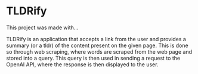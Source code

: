 # TLDRify

This project was made with...

TLDRify is an application that accepts a link from the user and provides a summary (or a tldr) of the content present on the given page. This is done so through web scraping, where words are scraped from the web page and stored into a query. This query is then used in sending a request to the OpenAI API, where the response is then displayed to the user.